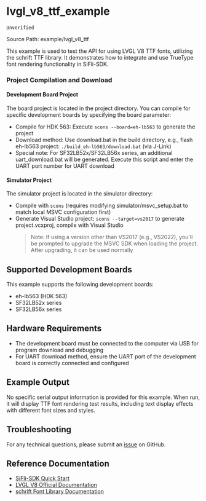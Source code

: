 # lvgl_v8_ttf_example

```{warning}
Unverified
```

Source Path: example/lvgl_v8_ttf

This example is used to test the API for using LVGL V8 TTF fonts, utilizing the schrift TTF library. It demonstrates how to integrate and use TrueType font rendering functionality in SiFli-SDK.

### Project Compilation and Download

#### Development Board Project
The board project is located in the project directory. You can compile for specific development boards by specifying the board parameter:
- Compile for HDK 563: Execute `scons --board=eh-lb563` to generate the project
- Download method: Use download.bat in the build directory, e.g., flash eh-lb563 project: `./build_eh-lb563/download.bat` (via J-Link)
- Special note: For SF32LB52x/SF32LB56x series, an additional uart_download.bat will be generated. Execute this script and enter the UART port number for UART download

#### Simulator Project
The simulator project is located in the simulator directory:
- Compile with `scons` (requires modifying simulator/msvc_setup.bat to match local MSVC configuration first)
- Generate Visual Studio project: `scons --target=vs2017` to generate project.vcxproj, compile with Visual Studio
  > Note: If using a version other than VS2017 (e.g., VS2022), you'll be prompted to upgrade the MSVC SDK when loading the project. After upgrading, it can be used normally

## Supported Development Boards

This example supports the following development boards:
- eh-lb563 (HDK 563)
- SF32LB52x series
- SF32LB56x series

## Hardware Requirements

- The development board must be connected to the computer via USB for program download and debugging
- For UART download method, ensure the UART port of the development board is correctly connected and configured

## Example Output

No specific serial output information is provided for this example. When run, it will display TTF font rendering test results, including text display effects with different font sizes and styles.

## Troubleshooting

For any technical questions, please submit an [issue](https://github.com/OpenSiFli/SiFli-SDK/issues) on GitHub.

## Reference Documentation

- [SiFli-SDK Quick Start](https://docs.sifli.com/projects/sdk/latest/sf32lb52x/quickstart/index.html)
- [LVGL V8 Official Documentation](https://docs.lvgl.io/v8/)
- [schrift Font Library Documentation](https://github.com/turbolent/schrift)